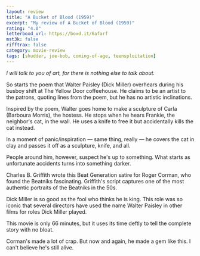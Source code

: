 ```yaml
---
layout: review
title: "A Bucket of Blood (1959)"
excerpt: "My review of A Bucket of Blood (1959)"
rating: "4.0"
letterboxd_url: https://boxd.it/6afarf
mst3k: false
rifftrax: false
category: movie-review
tags: [shudder, joe-bob, coming-of-age, teensploitation]
---
```


<i>I will talk to you of art, for there is nothing else to talk about.</i>

So starts the poem that Walter Paisley (Dick Miller) overhears during his busboy shift at The Yellow Door coffeehouse. He claims to be an artist to the patrons, quoting lines from the poem, but he has no artistic inclinations.

Inspired by the poem, Walter goes home to make a sculpture of Carla (Barboura Morris), the hostess. He stops when he hears Frankie, the neighbor's cat, in the wall. He uses a knife to free it but accidentally kills the cat instead.

In a moment of panic/inspiration — same thing, really — he covers the cat in clay and passes it off as a sculpture, knife, and all.

People around him, however, suspect he's up to something. What starts as unfortunate accidents turns into something darker.

Charles B. Griffith wrote this Beat Generation satire for Roger Corman, who found the Beatniks fascinating. Griffith's script captures one of the most authentic portraits of the Beatniks in the 50s.

Dick Miller is so good as the fool who thinks he is king. This role was so iconic that several directors have used the name Walter Paisley in other films for roles Dick Miller played.

This movie is only 66 minutes, but it uses its time deftly to tell the complete story with no bloat.

Corman's made a lot of crap. But now and again, he made a gem like this. I can't believe he's still alive.
